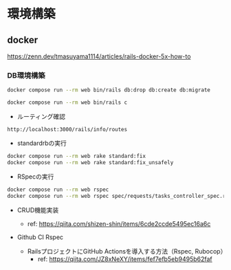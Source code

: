 # 環境構築
## docker
https://zenn.dev/tmasuyama1114/articles/rails-docker-5x-how-to

### DB環境構築
```bash
docker compose run --rm web bin/rails db:drop db:create db:migrate
```

```bash
docker compose run --rm web bin/rails c
```

* ルーティング確認
```
http://localhost:3000/rails/info/routes
```

* standardrbの実行
```bash
docker compose run --rm web rake standard:fix
docker compose run --rm web rake standard:fix_unsafely
```

* RSpecの実行
```bash
docker compose run --rm web rspec
docker compose run --rm web rspec spec/requests/tasks_controller_spec.rb
```


* CRUD機能実装
  * ref: https://qiita.com/shizen-shin/items/6cde2ccde5495ec16a6c

* Github CI Rspec
  * RailsプロジェクトにGitHub Actionsを導入する方法（Rspec, Rubocop）
    * ref: https://qiita.com/JZ8xNeXY/items/fef7efb5eb9495b62faf
